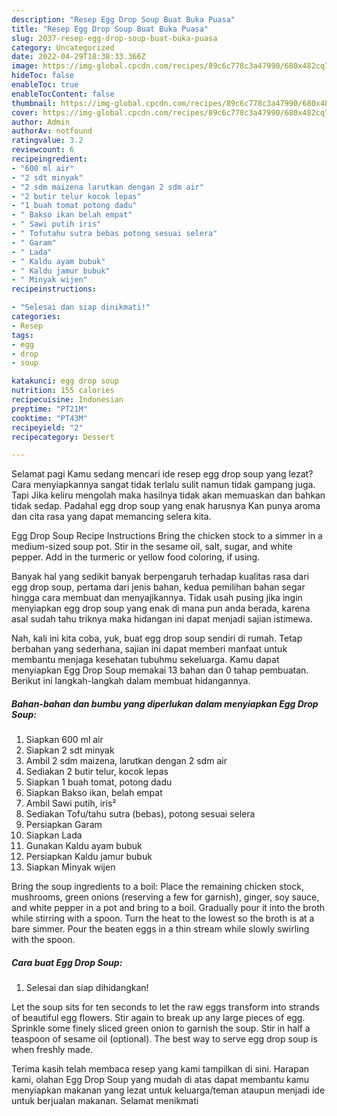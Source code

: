```yaml
---
description: "Resep Egg Drop Soup Buat Buka Puasa"
title: "Resep Egg Drop Soup Buat Buka Puasa"
slug: 2037-resep-egg-drop-soup-buat-buka-puasa
category: Uncategorized
date: 2022-04-29T18:38:33.366Z
image: https://img-global.cpcdn.com/recipes/89c6c778c3a47990/680x482cq70/egg-drop-soup-foto-resep-utama.jpg
hideToc: false
enableToc: true
enableTocContent: false
thumbnail: https://img-global.cpcdn.com/recipes/89c6c778c3a47990/680x482cq70/egg-drop-soup-foto-resep-utama.jpg
cover: https://img-global.cpcdn.com/recipes/89c6c778c3a47990/680x482cq70/egg-drop-soup-foto-resep-utama.jpg
author: Admin
authorAv: notfound
ratingvalue: 3.2
reviewcount: 6
recipeingredient:
- "600 ml air"
- "2 sdt minyak"
- "2 sdm maizena larutkan dengan 2 sdm air"
- "2 butir telur kocok lepas"
- "1 buah tomat potong dadu"
- " Bakso ikan belah empat"
- " Sawi putih iris"
- " Tofutahu sutra bebas potong sesuai selera"
- " Garam"
- " Lada"
- " Kaldu ayam bubuk"
- " Kaldu jamur bubuk"
- " Minyak wijen"
recipeinstructions:

- "Selesai dan siap dinikmati!"
categories:
- Resep
tags:
- egg
- drop
- soup

katakunci: egg drop soup 
nutrition: 155 calories
recipecuisine: Indonesian
preptime: "PT21M"
cooktime: "PT43M"
recipeyield: "2"
recipecategory: Dessert

---
```



Selamat pagi Kamu sedang mencari ide resep egg drop soup yang lezat? Cara menyiapkannya sangat tidak terlalu sulit namun tidak gampang juga. Tapi Jika keliru mengolah maka hasilnya tidak akan memuaskan dan bahkan tidak sedap. Padahal egg drop soup yang enak harusnya Kan punya aroma dan cita rasa yang dapat memancing selera kita.


Egg Drop Soup Recipe Instructions Bring the chicken stock to a simmer in a medium-sized soup pot. Stir in the sesame oil, salt, sugar, and white pepper. Add in the turmeric or yellow food coloring, if using.

Banyak hal yang sedikit banyak berpengaruh terhadap kualitas rasa dari egg drop soup, pertama dari jenis bahan, kedua pemilihan bahan segar hingga cara membuat dan menyajikannya. Tidak usah pusing jika ingin menyiapkan egg drop soup yang enak di mana pun anda berada, karena asal sudah tahu triknya maka hidangan ini dapat menjadi sajian istimewa.


Nah, kali ini kita coba, yuk, buat egg drop soup sendiri di rumah. Tetap berbahan yang sederhana, sajian ini dapat memberi manfaat untuk membantu menjaga kesehatan tubuhmu sekeluarga. Kamu dapat menyiapkan Egg Drop Soup memakai 13 bahan dan 0 tahap pembuatan. Berikut ini langkah-langkah dalam membuat hidangannya.

<!--inarticleads1-->

##### Bahan-bahan dan bumbu yang diperlukan dalam menyiapkan Egg Drop Soup:

1. Siapkan 600 ml air
1. Siapkan 2 sdt minyak
1. Ambil 2 sdm maizena, larutkan dengan 2 sdm air
1. Sediakan 2 butir telur, kocok lepas
1. Siapkan 1 buah tomat, potong dadu
1. Siapkan  Bakso ikan, belah empat
1. Ambil  Sawi putih, iris²
1. Sediakan  Tofu/tahu sutra (bebas), potong sesuai selera
1. Persiapkan  Garam
1. Siapkan  Lada
1. Gunakan  Kaldu ayam bubuk
1. Persiapkan  Kaldu jamur bubuk
1. Siapkan  Minyak wijen


Bring the soup ingredients to a boil: Place the remaining chicken stock, mushrooms, green onions (reserving a few for garnish), ginger, soy sauce, and white pepper in a pot and bring to a boil. Gradually pour it into the broth while stirring with a spoon. Turn the heat to the lowest so the broth is at a bare simmer. Pour the beaten eggs in a thin stream while slowly swirling with the spoon. 

<!--inarticleads2-->

##### Cara buat Egg Drop Soup:


1. Selesai dan siap dihidangkan!

Let the soup sits for ten seconds to let the raw eggs transform into strands of beautiful egg flowers. Stir again to break up any large pieces of egg. Sprinkle some finely sliced green onion to garnish the soup. Stir in half a teaspoon of sesame oil (optional). The best way to serve egg drop soup is when freshly made. 

Terima kasih telah membaca resep yang kami tampilkan di sini. Harapan kami, olahan Egg Drop Soup yang mudah di atas dapat membantu kamu menyiapkan makanan yang lezat untuk keluarga/teman ataupun menjadi ide untuk berjualan makanan. Selamat menikmati
